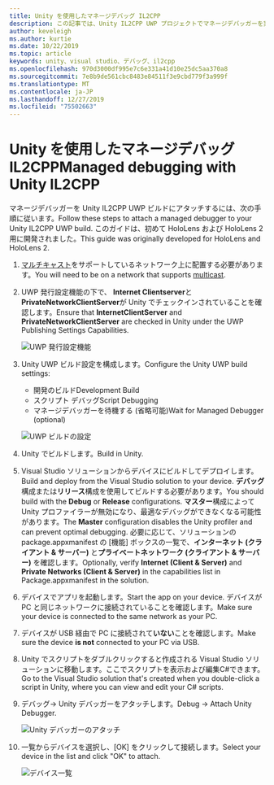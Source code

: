 ```yaml
---
title: Unity を使用したマネージデバッグ IL2CPP
description: この記事では、Unity IL2CPP UWP プロジェクトでマネージデバッガーを実行する方法について説明します。
author: keveleigh
ms.author: kurtie
ms.date: 10/22/2019
ms.topic: article
keywords: unity、visual studio、デバッグ、il2cpp
ms.openlocfilehash: 970d3000df995e7c6e331a41d10e25dc5aa370a8
ms.sourcegitcommit: 7e8b9de561cbc8483e84511f3e9cbd779f3a999f
ms.translationtype: MT
ms.contentlocale: ja-JP
ms.lasthandoff: 12/27/2019
ms.locfileid: "75502663"
---
```

# <a name="managed-debugging-with-unity-il2cpp"></a><span data-ttu-id="2f6ca-104">Unity を使用したマネージデバッグ IL2CPP</span><span class="sxs-lookup"><span data-stu-id="2f6ca-104">Managed debugging with Unity IL2CPP</span></span>

<span data-ttu-id="2f6ca-105">マネージデバッガーを Unity IL2CPP UWP ビルドにアタッチするには、次の手順に従います。</span><span class="sxs-lookup"><span data-stu-id="2f6ca-105">Follow these steps to attach a managed debugger to your Unity IL2CPP UWP build.</span></span> <span data-ttu-id="2f6ca-106">このガイドは、初めて HoloLens および HoloLens 2 用に開発されました。</span><span class="sxs-lookup"><span data-stu-id="2f6ca-106">This guide was originally developed for HoloLens and HoloLens 2.</span></span>

1. <span data-ttu-id="2f6ca-107">[マルチキャスト](https://en.wikipedia.org/wiki/Multicast)をサポートしているネットワーク上に配置する必要があります。</span><span class="sxs-lookup"><span data-stu-id="2f6ca-107">You will need to be on a network that supports [multicast](https://en.wikipedia.org/wiki/Multicast).</span></span>
1. <span data-ttu-id="2f6ca-108">UWP 発行設定機能の下で、 **Internet Clientserver**と**PrivateNetworkClientServer**が Unity でチェックインされていることを確認します。</span><span class="sxs-lookup"><span data-stu-id="2f6ca-108">Ensure that **InternetClientServer** and **PrivateNetworkClientServer** are checked in Unity under the UWP Publishing Settings Capabilities.</span></span>

    ![UWP 発行設定機能](images/il2cpp-debugging-capabilities.png)

1. <span data-ttu-id="2f6ca-110">Unity UWP ビルド設定を構成します。</span><span class="sxs-lookup"><span data-stu-id="2f6ca-110">Configure the Unity UWP build settings:</span></span>
    - <span data-ttu-id="2f6ca-111">開発のビルド</span><span class="sxs-lookup"><span data-stu-id="2f6ca-111">Development Build</span></span>
    - <span data-ttu-id="2f6ca-112">スクリプト デバッグ</span><span class="sxs-lookup"><span data-stu-id="2f6ca-112">Script Debugging</span></span>
    - <span data-ttu-id="2f6ca-113">マネージデバッガーを待機する (省略可能)</span><span class="sxs-lookup"><span data-stu-id="2f6ca-113">Wait for Managed Debugger (optional)</span></span>

    ![UWP ビルドの設定](images/il2cpp-debugging-build.png)

1. <span data-ttu-id="2f6ca-115">Unity でビルドします。</span><span class="sxs-lookup"><span data-stu-id="2f6ca-115">Build in Unity.</span></span>
1. <span data-ttu-id="2f6ca-116">Visual Studio ソリューションからデバイスにビルドしてデプロイします。</span><span class="sxs-lookup"><span data-stu-id="2f6ca-116">Build and deploy from the Visual Studio solution to your device.</span></span> <span data-ttu-id="2f6ca-117">**デバッグ**構成または**リリース**構成を使用してビルドする必要があります。</span><span class="sxs-lookup"><span data-stu-id="2f6ca-117">You should build with the **Debug** or **Release** configurations.</span></span> <span data-ttu-id="2f6ca-118">**マスター**構成によって Unity プロファイラーが無効になり、最適なデバッグができなくなる可能性があります。</span><span class="sxs-lookup"><span data-stu-id="2f6ca-118">The **Master** configuration disables the Unity profiler and can prevent optimal debugging.</span></span> <span data-ttu-id="2f6ca-119">必要に応じて、ソリューションの package.appxmanifest の [機能] ボックスの一覧で、**インターネット (クライアント & サーバー)** と**プライベートネットワーク (クライアント & サーバー)** を確認します。</span><span class="sxs-lookup"><span data-stu-id="2f6ca-119">Optionally, verify **Internet (Client & Server)** and **Private Networks (Client & Server)** in the capabilities list in Package.appxmanifest in the solution.</span></span>
1. <span data-ttu-id="2f6ca-120">デバイスでアプリを起動します。</span><span class="sxs-lookup"><span data-stu-id="2f6ca-120">Start the app on your device.</span></span> <span data-ttu-id="2f6ca-121">デバイスが PC と同じネットワークに接続されていることを確認します。</span><span class="sxs-lookup"><span data-stu-id="2f6ca-121">Make sure your device is connected to the same network as your PC.</span></span>
1. <span data-ttu-id="2f6ca-122">デバイスが USB 経由で PC に接続されて**いない**ことを確認します。</span><span class="sxs-lookup"><span data-stu-id="2f6ca-122">Make sure the device **is not** connected to your PC via USB.</span></span>
1. <span data-ttu-id="2f6ca-123">Unity でスクリプトをダブルクリックすると作成される Visual Studio ソリューションに移動します。ここでスクリプトを表示および編集C#できます。</span><span class="sxs-lookup"><span data-stu-id="2f6ca-123">Go to the Visual Studio solution that's created when you double-click a script in Unity, where you can view and edit your C# scripts.</span></span>
1. <span data-ttu-id="2f6ca-124">デバッグ-> Unity デバッガーをアタッチします。</span><span class="sxs-lookup"><span data-stu-id="2f6ca-124">Debug -> Attach Unity Debugger.</span></span>

    ![Unity デバッガーのアタッチ](images/il2cpp-debugging-attach.png)

1. <span data-ttu-id="2f6ca-126">一覧からデバイスを選択し、[OK] をクリックして接続します。</span><span class="sxs-lookup"><span data-stu-id="2f6ca-126">Select your device in the list and click "OK" to attach.</span></span>

    ![デバイス一覧](images/il2cpp-debugging-machines.png)
